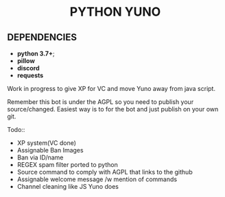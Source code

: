 <h1 align="center">PYTHON YUNO</h1>

## DEPENDENCIES
* **python 3.7+**;
* **pillow**
* **discord**
* **requests**

Work in progress to give XP for VC and move Yuno away from java script.

Remember this bot is under the AGPL so you need to publish your source/changed. Easiest way is to for the bot and just publish
on your own git.

Todo::
* XP system(VC done)
* Assignable Ban Images
* Ban via ID/name
* REGEX spam filter ported to python
* Source command to comply with AGPL that links to the github
* Assignable welcome message /w mention of commands
* Channel cleaning like JS Yuno does
